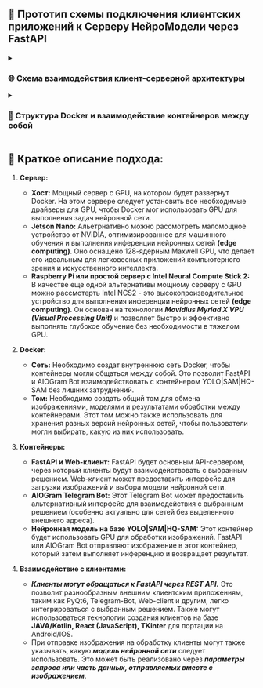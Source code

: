 ## 🩻 Прототип схемы подключения клиентских приложений к Серверу НейроМодели через FastAPI

<details>
<summary><h3>🌐 Схема взаимодействия клиент-серверной архитектуры</h3></summary>
<img src='https://github.com/alecseiterr/screening_system/assets/127749166/0a09b2af-8481-4653-b7cc-78f306ace5bb' width="60%" />
</details>

<details>
<summary><h3>🪩 Структура Docker и взаимодействие контейнеров между собой</h3></summary>
<img src='https://github.com/alecseiterr/screening_system/assets/127749166/ab0ed1b0-aba6-45d9-83c5-16ba54cf99d9' width="80%" />
</details>

## 🧰 Краткое описание подхода:

1. **Сервер:**
   - **Хост:** Мощный сервер с GPU, на котором будет развернут Docker. На этом сервере следует установить все необходимые драйверы для GPU, чтобы Docker мог использовать GPU для выполнения задач нейронной сети.
   - **Jetson Nano:** Альетрнативно можно рассмотреть маломощное устройство от NVIDIA, оптимизированное для машинного обучения и выполнения инференции нейронных сетей **(edge computing)**. Оно оснащено 128-ядерным Maxwell GPU, что делает его идеальным для легковесных приложений компьютерного зрения и искусственного интеллекта.
   - **Raspberry Pi или простой сервер с Intel Neural Compute Stick 2:** В качестве еще одной альтернативы мощному серверу с GPU можно рассмотерть Intel NCS2 - это высокопроизводительное устройство для выполнения инференции нейронных сетей **(edge computing)**. Он основан на технологии ***Movidius Myriad X VPU (Visual Processing Unit)*** и позволяет быстро и эффективно выполнять глубокое обучение без необходимости в тяжелом GPU.

2. **Docker:**
   - **Сеть:** Необходимо создат внутреннюю сеть Docker, чтобы контейнеры могли общаться между собой. Это позволит FastAPI и AIOGram Bot взаимодействовать с контейнером YOLO|SAM|HQ-SAM без лишних затруднений.
   - **Том:** Необходимо создать общий том для обмена изображениями, моделями и результатами обработки между контейнерами. Этот том можно также использовать для хранения разных версий нейронных сетей, чтобы пользователи могли выбирать, какую из них использовать.

3. **Контейнеры:**
   - **FastAPI и Web-клиент:** FastAPI будет основным API-сервером, через который клиенты будут взаимодействовать с выбранным решением. Web-клиент может предоставить интерфейс для загрузки изображений и выбора модели нейронной сети.
   - **AIOGram Telegram Bot:** Этот Telegram Bot может предоставить альтернативный интерфейс для взаимодействия с выбранным решением (особенно актуально для сетей без выделенного внешнего адреса).
   - **Нейронная модель на базе YOLO|SAM|HQ-SAM:** Этот контейнер будет использовать GPU для обработки изображений. FastAPI или AIOGram Bot отправляют изображение в этот контейнер, который затем выполняет инференцию и возвращает результат.

4. **Взаимодействие с клиентами:**
   - ***Клиенты могут обращаться к FastAPI через REST API.*** Это позволит разнообразным внешним клиентским приложениям, таким как PyQt6, Telegram-Bot, Web-client и другим, легко интегрироваться с выбранным решением. Также могут использоваться технологии создания клиентов на базе **JAVA/Kotlin, React (JavaScript), TKinter** для портации на Android/IOS.
   - При отправке изображения на обработку клиенты могут также указывать, какую ***модель нейронной сети*** следует использовать. Это может быть реализовано через ***параметры запроса или часть данных, отправляемых вместе с изображением***.
